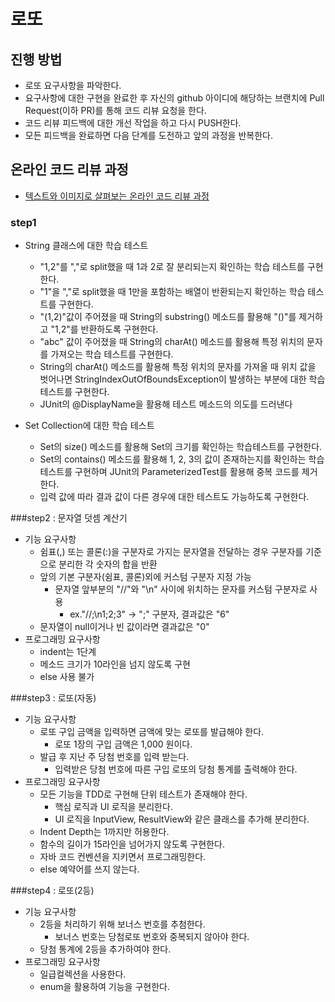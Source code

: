 # 로또
## 진행 방법
* 로또 요구사항을 파악한다.
* 요구사항에 대한 구현을 완료한 후 자신의 github 아이디에 해당하는 브랜치에 Pull Request(이하 PR)를 통해 코드 리뷰 요청을 한다.
* 코드 리뷰 피드백에 대한 개선 작업을 하고 다시 PUSH한다.
* 모든 피드백을 완료하면 다음 단계를 도전하고 앞의 과정을 반복한다.

## 온라인 코드 리뷰 과정
* [텍스트와 이미지로 살펴보는 온라인 코드 리뷰 과정](https://github.com/next-step/nextstep-docs/tree/master/codereview)

### step1
- String 클래스에 대한 학습 테스트
    - "1,2"를 ","로 split했을 때 1과 2로 잘 분리되는지 확인하는 학습 테스트를 구현한다.
    - "1"을 ","로 split했을 때 1만을 포함하는 배열이 반환되는지 확인하는 학습 테스트를 구현한다.
    - "(1,2)"값이 주어졌을 때 String의 substring() 메소드를 활용해 "()"를 제거하고 "1,2"를 반환하도록 구현한다.
    - "abc" 값이 주어졌을 때 String의 charAt() 메소드를 활용해 특정 위치의 문자를 가져오는 학습 테스트를 구현한다.
    - String의 charAt() 메소드를 활용해 특정 위치의 문자를 가져올 때 위치 값을 벗어나면 StringIndexOutOfBoundsException이 발생하는 부분에 대한 학습 테스트를 구현한다.
    - JUnit의 @DisplayName을 활용해 테스트 메소드의 의도를 드러낸다

- Set Collection에 대한 학습 테스트
    - Set의 size() 메소드를 활용해 Set의 크기를 확인하는 학습테스트를 구현한다.
    - Set의 contains() 메소드를 활용해 1, 2, 3의 값이 존재하는지를 확인하는 학습테스트를 구현하며 JUnit의 ParameterizedTest를 활용해 중복 코드를 제거한다.
    - 입력 값에 따라 결과 값이 다른 경우에 대한 테스트도 가능하도록 구현한다.
    
###step2 : 문자열 덧셈 계산기
- 기능 요구사항
    - 쉼표(,) 또는 콜론(:)을 구분자로 가지는 문자열을 전달하는 경우 구분자를 기준으로 분리한 각 숫자의 합을 반환
    - 앞의 기본 구분자(쉼표, 콜론)외에 커스텀 구분자 지정 가능
        - 문자열 앞부분의 "//"와 "\n" 사이에 위치하는 문자를 커스텀 구분자로 사용
            - ex."//;\n1;2;3" -> ";" 구분자, 결과값은 "6"
    - 문자열이 null이거나 빈 값이라면 결과값은 "0"
- 프로그래밍 요구사항
    - indent는 1단계
    - 메소드 크기가 10라인을 넘지 않도록 구현
    - else 사용 불가
    
###step3 : 로또(자동)
- 기능 요구사항
    - 로또 구입 금액을 입력하면 금액에 맞는 로또를 발급해야 한다.
        - 로또 1장의 구입 금액은 1,000 원이다.
    - 발급 후 지난 주 당첨 번호를 입력 받는다.
        - 입력받은 당첨 번호에 따른 구입 로또의 당첨 통계를 출력해야 한다.
- 프로그래밍 요구사항
    - 모든 기능을 TDD로 구현해 단위 테스트가 존재해야 한다.
        - 핵심 로직과 UI 로직을 분리한다.
        - UI 로직을 InputView, ResultView와 같은 클래스를 추가해 분리한다.
    - Indent Depth는 1까지만 허용한다.
    - 함수의 길이가 15라인을 넘어가지 않도록 구현한다.
    - 자바 코드 컨벤션을 지키면서 프로그래밍한다.
    - else 예약어를 쓰지 않는다.
    
###step4 : 로또(2등)
- 기능 요구사항
    - 2등을 처리하기 위해 보너스 번호를 추첨한다.
        - 보너스 번호는 당첨로또 번호와 중복되지 않아야 한다.
    - 당첨 통계에 2등을 추가하여야 한다.
- 프로그래밍 요구사항
    - 일급컬렉션을 사용한다.
    - enum을 활용하여 기능을 구현한다.